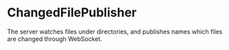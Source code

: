 # ChangedFilePublisher
The server watches files under directories, and publishes names which files are changed through WebSocket.
